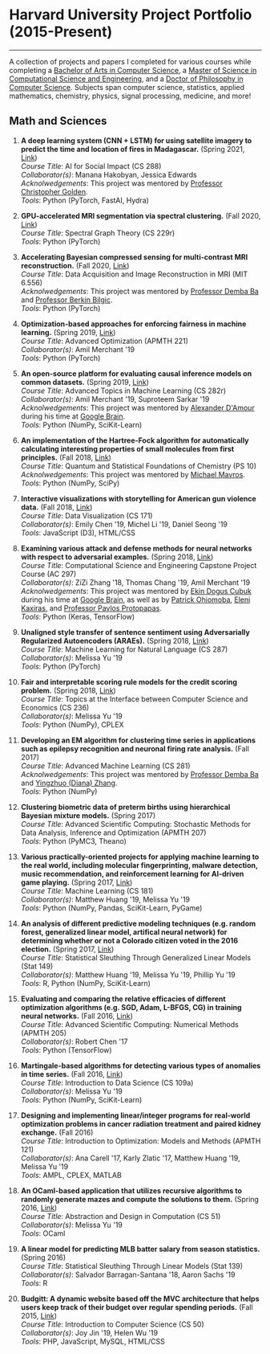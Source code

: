 # Harvard University Project Portfolio (2015-Present)
---
A collection of projects and papers I completed for various courses while completing a [Bachelor of Arts in Computer Science](https://www.seas.harvard.edu/programs/computer-science/planning-degrees-courses), a [Master of Science in Computational Science and Engineering](https://www.seas.harvard.edu/programs/graduate/applied-computation/master-of-science-in-cse), and a [Doctor of Philosophy in Computer Science](https://www.seas.harvard.edu/computer-science/graduate-program/general-requirements/cs-phd-course-requirements).  Subjects span computer science, statistics, applied mathematics, chemistry, physics, signal processing, medicine, and more!

## Math and Sciences

1. **A deep learning system (CNN + LSTM) for using satellite imagery to predict the time and location of fires in Madagascar.** (Spring 2021, [Link](https://github.com/al5250/mdg-fire))  
*Course Title*: AI for Social Impact (CS 288)  
*Collaborator(s)*: Manana Hakobyan, Jessica Edwards  
*Acknolwedgements*: This project was mentored by [Professor Christopher Golden](https://www.hsph.harvard.edu/christopher-golden/).  
*Tools*: Python (PyTorch, FastAI, Hydra)  

2. **GPU-accelerated MRI segmentation via spectral clustering.** (Fall 2020, [Link](https://github.com/al5250/pyspecks))  
*Course Title*: Spectral Graph Theory (CS 229r)  
*Tools*: Python (PyTorch)  

3. **Accelerating Bayesian compressed sensing for multi-contrast MRI reconstruction.** (Fall 2020, [Link](https://github.com/al5250/multicore-mri))  
*Course Title*: Data Acquisition and Image Reconstruction in MRI (MIT 6.556)  
*Acknolwedgements*: This project was mentored by [Professor Demba Ba](http://demba-ba.org/) and [Professor Berkin Bilgic](https://www.nmr.mgh.harvard.edu/~berkin/index.html).  
*Tools*: Python (PyTorch)  

4. **Optimization-based approaches for enforcing fairness in machine learning.** (Spring 2019, [Link](https://github.com/al5250/credit-fariness))  
*Course Title*: Advanced Optimization (APMTH 221)  
*Collaborator(s)*: Amil Merchant '19  
*Tools*: Python (PyTorch)  

5. **An open-source platform for evaluating causal inference models on common datasets.** (Spring 2019, [Link](https://github.com/amerch/causal_inference_evaluation))  
*Course Title*: Advanced Topics in Machine Learning (CS 282r)  
*Collaborator(s)*: Amil Merchant '19, Suproteem Sarkar '19  
*Acknolwedgements*: This project was mentored by [Alexander D'Amour](https://www.alexdamour.com/) during his time at [Google Brain](https://ai.google/research/teams/brain).  
*Tools*: Python (NumPy, SciKit-Learn)  

6. **An implementation of the Hartree-Fock algorithm for automatically calculating interesting properties of small molecules from first principles.** (Fall 2018, [Link](https://github.com/al5250/ps_10_final_project))  
*Course Title*: Quantum and Statistical Foundations of Chemistry (PS 10)  
*Acknolwedgements*: This project was mentored by [Michael Mavros](https://chemistry.harvard.edu/people/michael-mavros).  
*Tools*: Python (NumPy, SciPy)  

7. **Interactive visualizations with storytelling for American gun violence data.** (Fall 2018, [Link](https://github.com/al5250/cs171-final-project))  
*Course Title*: Data Visualization (CS 171)  
*Collaborator(s)*: Emily Chen '19, Michel Li '19, Daniel Seong '19  
*Tools*: JavaScript (D3), HTML/CSS  

8. **Examining various attack and defense methods for neural networks with respect to adversarial examples.** (Spring 2018, [Link](https://ziziberry.github.io/ac297r-google/))  
*Course Title*: Computational Science and Engineering Capstone Project Course (AC 297)  
*Collaborator(s)*: ZiZi Zhang '18, Thomas Chang '19, Amil Merchant '19  
*Acknolwedgements*: This project was mentored by [Ekin Dogus Cubuk](https://scholar.google.com/citations?user=Mu_8iOEAAAAJ&hl=en) during his time at [Google Brain](https://ai.google/research/teams/brain), as well as by [Patrick Ohiomoba](https://www.zobreus.com/team/patrickohiomoba/), [Eleni Kaxiras](https://www.seas.harvard.edu/computing-office/people), and [Professor Pavlos Protopapas](https://iacs.seas.harvard.edu/people/pavlos-protopapas).  
*Tools*: Python (Keras, TensorFlow)  

9. **Unaligned style transfer of sentence sentiment using Adversarially Regularized Autoencoders (ARAEs).** (Spring 2018, [Link](https://github.com/melissayu01/CS287r/tree/master/final_project))  
*Course Title*: Machine Learning for Natural Language (CS 287)  
*Collaborator(s)*: Melissa Yu '19  
*Tools*: Python (PyTorch)  

10. **Fair and interpretable scoring rule models for the credit scoring problem.** (Spring 2018, [Link](https://github.com/melissayu01/CS236-final))  
*Course Title*: Topics at the Interface between Computer Science and Economics (CS 236)  
*Collaborator(s)*: Melissa Yu '19  
*Tools*: Python (NumPy), CPLEX  

11. **Developing an EM algorithm for clustering time series in applications such as epilepsy recognition and neuronal firing rate analysis.** (Fall 2017)  
*Course Title*: Advanced Machine Learning (CS 281)  
*Acknolwedgements*: This project was mentored by [Professor Demba Ba](http://demba-ba.org/) and [Yingzhuo (Diana) Zhang](https://crisp.seas.harvard.edu/people/yingzhuo-diana-zhang).  
*Tools*: Python (NumPy)  

12. **Clustering biometric data of preterm births using hierarchical Bayesian mixture models.** (Spring 2017)  
*Course Title*: Advanced Scientific Computing: Stochastic Methods for Data Analysis, Inference and Optimization (APMTH 207)  
*Tools*: Python (PyMC3, Theano)  

13. **Various practically-oriented projects for applying machine learning to the real world, including molecular fingerprinting, malware detection, music recommendation, and reinforcement learning for AI-driven game playing.** (Spring 2017, [Link](https://github.com/matthewhuang97/cs181_practicals))  
*Course Title*: Machine Learning (CS 181)  
*Collaborator(s)*: Matthew Huang '19, Melissa Yu '19  
*Tools*: Python (NumPy, Pandas, SciKit-Learn, PyGame)  

14. **An analysis of different predictive modeling techniques (e.g. random forest, generalized linear model, artifical neural network) for determining whether or not a Colorado citizen voted in the 2016 election.** (Spring 2017, [Link](https://github.com/phillipyu/149final))  
*Course Title*: Statistical Sleuthing Through Generalized Linear Models (Stat 149)  
*Collaborator(s)*: Matthew Huang '19, Melissa Yu '19, Phillip Yu '19  
*Tools*: R, Python (NumPy, SciKit-Learn)  

15. **Evaluating and comparing the relative efficacies of different optimization algorithms (e.g. SGD, Adam, L-BFGS, CG) in training neural networks.** (Fall 2016, [Link](https://github.com/robertsychen/AM205_Deep_Learning_Optimizers))  
*Course Title*: Advanced Scientific Computing: Numerical Methods (APMTH 205)  
*Collaborator(s)*: Robert Chen '17  
*Tools*: Python (TensorFlow)  

16. **Martingale-based algorithms for detecting various types of anomalies in time series.** (Fall 2016, [Link](https://github.com/al5250/cs109a_project))  
*Course Title*: Introduction to Data Science (CS 109a)  
*Collaborator(s)*: Melissa Yu '19  
*Tools*: Python (NumPy, SciKit-Learn)  

17. **Designing and implementing linear/integer programs for real-world optimization problems in cancer radiation treatment and paired kidney exchange.** (Fall 2016)  
*Course Title*: Introduction to Optimization: Models and Methods (APMTH 121)  
*Collaborator(s)*: Ana Carell '17, Karly Zlatic '17, Matthew Huang '19, Melissa Yu '19  
*Tools*: AMPL, CPLEX, MATLAB  

18. **An OCaml-based application that utilizes recursive algorithms to randomly generate mazes and compute the solutions to them.** (Spring 2016, [Link](https://github.com/al5250/the-o-maze-ing-caml))  
*Course Title*: Abstraction and Design in Computation (CS 51)  
*Collaborator(s)*: Melissa Yu '19  
*Tools*: OCaml  

19. **A linear model for predicting MLB batter salary from season statistics.** (Spring 2016)  
*Course Title*: Statistical Sleuthing Through Linear Models (Stat 139)  
*Collaborator(s)*: Salvador Barragan-Santana '18, Aaron Sachs '19  
*Tools*: R  

20. **Budgitt: A dynamic website based off the MVC architecture that helps users keep track of their budget over regular spending periods.** (Fall 2015, [Link](https://github.com/al5250/budgitt))  
*Course Title*: Introduction to Computer Science (CS 50)  
*Collaborator(s)*: Joy Jin '19, Helen Wu '19  
*Tools*: PHP, JavaScript, MySQL, HTML/CSS  

